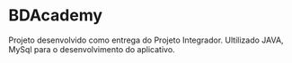 # BDAcademy

Projeto desenvolvido como entrega do Projeto Integrador.
Ultilizado JAVA, MySql para o desenvolvimento do aplicativo.
